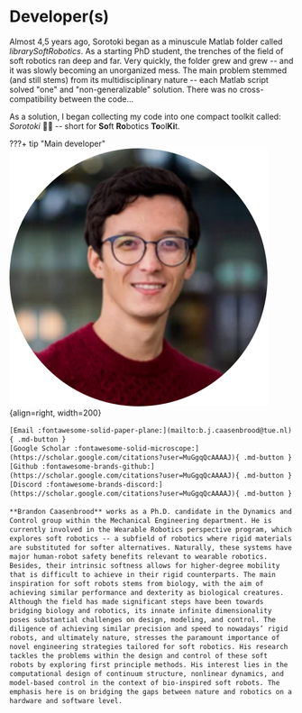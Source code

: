 # Developer(s)
Almost 4,5 years ago, Sorotoki began as a minuscule Matlab folder called *librarySoftRobotics*. As a starting PhD student, the trenches of the field of soft robotics ran deep and far. Very quickly, the folder grew and grew -- and it was slowly becoming an unorganized mess. The main problem stemmed (and still stems) from its multidisciplinary nature -- each Matlab script solved "one" and "non-generalizable" solution. There was no cross-compatibility between the code...

As a solution, I began collecting my code into one compact toolkit called: *Sorotoki* :octopus::robot: -- short for **So**ft **Ro**botics **To**ol**Ki**t.


???+ tip "Main developer"
    ![Image title](./assets/Brandon.png){align=right, width=200}

    [Email :fontawesome-solid-paper-plane:](mailto:b.j.caasenbrood@tue.nl){ .md-button }
    [Google Scholar :fontawesome-solid-microscope:](https://scholar.google.com/citations?user=MuGgqQcAAAAJ){ .md-button }
    [Github :fontawesome-brands-github:](https://scholar.google.com/citations?user=MuGgqQcAAAAJ){ .md-button }
    [Discord :fontawesome-brands-discord:](https://scholar.google.com/citations?user=MuGgqQcAAAAJ){ .md-button }

    **Brandon Caasenbrood** works as a Ph.D. candidate in the Dynamics and Control group within the Mechanical Engineering department. He is currently involved in the Wearable Robotics perspective program, which explores soft robotics -- a subfield of robotics where rigid materials are substituted for softer alternatives. Naturally, these systems have major human-robot safety benefits relevant to wearable robotics. Besides, their intrinsic softness allows for higher-degree mobility that is difficult to achieve in their rigid counterparts. The main inspiration for soft robots stems from biology, with the aim of achieving similar performance and dexterity as biological creatures. Although the field has made significant steps have been towards bridging biology and robotics, its innate infinite dimensionality poses substantial challenges on design, modeling, and control. The diligence of achieving similar precision and speed to nowadays’ rigid robots, and ultimately nature, stresses the paramount importance of novel engineering strategies tailored for soft robotics. His research tackles the problems within the design and control of these soft robots by exploring first principle methods. His interest lies in the computational design of continuum structure, nonlinear dynamics, and model-based control in the context of bio‑inspired soft robots. The emphasis here is on bridging the gaps between nature and robotics on a hardware and software level.
    